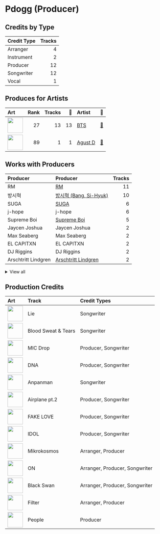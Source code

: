 # Pdogg (Producer)

## Credits by Type

| Credit Type | Tracks |
|:---|---:|
| Arranger | 4 |
| Instrument | 2 |
| Producer | 12 |
| Songwriter | 12 |
| Vocal | 1 |

## Produces for Artists

| Art | Rank | Tracks | 💚 | Artist | 🔗 |
|:---|---:|---:|---:|:---|:---|
| <img src="https://i.scdn.co/image/ab6761610000e5ebd642648235ebf3460d2d1f6a" alt="" width="50" /> | 27 | 13 | 13 | [BTS](../../artists/bts/overview.md) | [🔗](https://open.spotify.com/artist/3Nrfpe0tUJi4K4DXYWgMUX) |
| <img src="https://i.scdn.co/image/ab6761610000e5eb191d43dca6f2f5a126e43e4b" alt="" width="50" /> | 89 | 1 | 1 | [Agust D](../../artists/agust_d/overview.md) | [🔗](https://open.spotify.com/artist/5RmQ8k4l3HZ8JoPb4mNsML) |

## Works with Producers

| Producer | Producer | Tracks |
|:---|:---|---:|
| RM | [RM](../rm/overview.md) | 11 |
| 방시혁 | [방시혁 (Bang, Si-Hyuk)](../방시혁_(bang,_si-hyuk)/overview.md) | 10 |
| SUGA | [SUGA](../suga/overview.md) | 6 |
| j-hope | j-hope | 6 |
| Supreme Boi | [Supreme Boi](../supreme_boi/overview.md) | 5 |
| Jaycen Joshua | Jaycen Joshua | 2 |
| Max Seaberg | Max Seaberg | 2 |
| EL CAPITXN | EL CAPITXN | 2 |
| DJ Riggins | DJ Riggins | 2 |
| Arschtritt Lindgren | [Arschtritt Lindgren](../arschtritt_lindgren/overview.md) | 2 |


<details>
<summary>View all</summary>

| Producer | Producer | Tracks |
|:---|:---|---:|
| ADORA | ADORA | 2 |
| Jacob Richards | Jacob Richards | 2 |
| Ali Tamposi | Ali Tamposi | 2 |
| Roman | Roman | 2 |
| Melanie Joy Fontana | Melanie Joy Fontana | 2 |
| August Rigo | August Rigo | 2 |
| Lutra | Lutra | 1 |
| Hiss noise | Hiss noise | 1 |
| Jimin | Jimin | 1 |
| Hilda Stenmalm | Hilda Stenmalm | 1 |
| Camilla Anne Stewart | Camilla Anne Stewart | 1 |
| Ryan Lawrie | Ryan Lawrie | 1 |
| Arcades | Arcades | 1 |
| SUMIN | SUMIN | 1 |
| Antonina Armato | Antonina Armato | 1 |
| Krysta Youngs | Krysta Youngs | 1 |
| Clyde Kelly | Clyde Kelly | 1 |
| Agust D | Agust D | 1 |
| Matt Thomson | Matt Thomson | 1 |
| dae Jung | dae Jung | 1 |
| Kass | Kass | 1 |
| DOCSKIM | DOCSKIM | 1 |
| Erik Reichers | Erik Reichers | 1 |
| danke | [danke](../danke/overview.md) | 1 |
| Frants | Frants | 1 |
| Alex Williams | Alex Williams | 1 |
| Candace Sosa | Candace Sosa | 1 |
| Vince Nantes | Vince Nantes | 1 |
| 김도훈 | [김도훈 (Kim, Do-hoon)](../김도훈_(kim,_do-hoon)/overview.md) | 1 |
| Fallin' Dild | Fallin' Dild | 1 |
| Neon Boy | Neon Boy | 1 |
| Liza Owen | Liza Owen | 1 |
| Jinbo | Jinbo | 1 |
| Seu Ran Lee | Seu Ran Lee | 1 |
| 안복진 | 안복진 (Ahn, Bok-Jin) | 1 |
| Phil Tan | [Phil Tan](../phil_tan/overview.md) | 1 |
| Bill Zimmerman | Bill Zimmerman | 1 |
| Max Graham | Max Graham | 1 |
| DJ Swivel | DJ Swivel | 1 |
| Marcus McCoan | Marcus McCoan | 1 |
| Tom Wiklund | Tom Wiklund | 1 |
| Julia Ross | Julia Ross | 1 |

</details>


## Production Credits

| Art | Track | Credit Types |
|:---|:---|:---|
| <img src="https://i.scdn.co/image/ab67616d0000b2738bd5d941f9ced8e7f9c60dd4" alt="" width="50" /> | Lie | Songwriter |
| <img src="https://i.scdn.co/image/ab67616d0000b2738bd5d941f9ced8e7f9c60dd4" alt="" width="50" /> | Blood Sweat & Tears | Songwriter |
| <img src="https://i.scdn.co/image/ab67616d0000b273f9a16d4b6cd94eca041f00b8" alt="" width="50" /> | MIC Drop | Producer, Songwriter |
| <img src="https://i.scdn.co/image/ab67616d0000b273829305487c8f3b96a1d955b3" alt="" width="50" /> | DNA | Producer, Songwriter |
| <img src="https://i.scdn.co/image/ab67616d0000b2738fbcf6544ff02a8959a81781" alt="" width="50" /> | Anpanman | Songwriter |
| <img src="https://i.scdn.co/image/ab67616d0000b2738fbcf6544ff02a8959a81781" alt="" width="50" /> | Airplane pt.2 | Producer, Songwriter |
| <img src="https://i.scdn.co/image/ab67616d0000b2738fbcf6544ff02a8959a81781" alt="" width="50" /> | FAKE LOVE | Producer, Songwriter |
| <img src="https://i.scdn.co/image/ab67616d0000b2733825e6d4d02e4b4c0cec7e1d" alt="" width="50" /> | IDOL | Producer, Songwriter |
| <img src="https://i.scdn.co/image/ab67616d0000b27318d0ed4f969b376893f9a38f" alt="" width="50" /> | Mikrokosmos | Arranger, Producer |
| <img src="https://i.scdn.co/image/ab67616d0000b273505190077497c230422f2934" alt="" width="50" /> | ON | Arranger, Producer, Songwriter |
| <img src="https://i.scdn.co/image/ab67616d0000b273505190077497c230422f2934" alt="" width="50" /> | Black Swan | Arranger, Producer, Songwriter |
| <img src="https://i.scdn.co/image/ab67616d0000b273505190077497c230422f2934" alt="" width="50" /> | Filter | Arranger, Producer |
| <img src="https://i.scdn.co/image/ab67616d0000b2736c0e2c778e672701e1a254c6" alt="" width="50" /> | People | Producer |